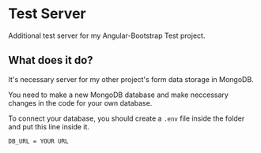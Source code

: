 # Test Server
 Additional test server for my Angular-Bootstrap Test project.

## What does it do?

It's necessary server for my other project's form data storage in MongoDB.

You need to make a new MongoDB database and make neccessary changes in the code for your own database.

To connect your database, you should create a `.env` file inside the folder and put this line inside it.

`DB_URL = YOUR URL`

